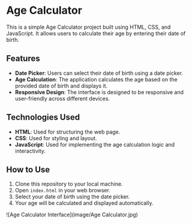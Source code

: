 # Age Calculator

This is a simple Age Calculator project built using HTML, CSS, and JavaScript. It allows users to calculate their age by entering their date of birth.

## Features

- **Date Picker**: Users can select their date of birth using a date picker.
- **Age Calculation**: The application calculates the age based on the provided date of birth and displays it.
- **Responsive Design**: The interface is designed to be responsive and user-friendly across different devices.

## Technologies Used

- **HTML**: Used for structuring the web page.
- **CSS**: Used for styling and layout.
- **JavaScript**: Used for implementing the age calculation logic and interactivity.

## How to Use

1. Clone this repository to your local machine.
2. Open `index.html` in your web browser.
3. Select your date of birth using the date picker.
4. Your age will be calculated and displayed automatically.

![Age Calculator Interface](image/Age Calculator.jpg)
